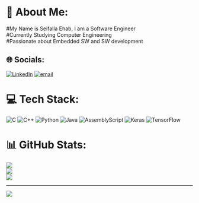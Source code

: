 # 💫 About Me:
#My Name is Seifalla Ehab, I am a Software Engineer<br>#Currently Studying Computer Engineering<br>#Passionate about Embedded SW and SW development


## 🌐 Socials:
[![LinkedIn](https://img.shields.io/badge/LinkedIn-%230077B5.svg?logo=linkedin&logoColor=white)](https://linkedin.com/in/https://www.linkedin.com/in/seif-ehab-51a549268/) [![email](https://img.shields.io/badge/Email-D14836?logo=gmail&logoColor=white)](mailto:semaziz2003@gmail.com) 

# 💻 Tech Stack:
![C](https://img.shields.io/badge/c-%2300599C.svg?style=for-the-badge&logo=c&logoColor=white) ![C++](https://img.shields.io/badge/c++-%2300599C.svg?style=for-the-badge&logo=c%2B%2B&logoColor=white) ![Python](https://img.shields.io/badge/python-3670A0?style=for-the-badge&logo=python&logoColor=ffdd54) ![Java](https://img.shields.io/badge/java-%23ED8B00.svg?style=for-the-badge&logo=openjdk&logoColor=white) ![AssemblyScript](https://img.shields.io/badge/assembly%20script-%23000000.svg?style=for-the-badge&logo=assemblyscript&logoColor=white) ![Keras](https://img.shields.io/badge/Keras-%23D00000.svg?style=for-the-badge&logo=Keras&logoColor=white) ![TensorFlow](https://img.shields.io/badge/TensorFlow-%23FF6F00.svg?style=for-the-badge&logo=TensorFlow&logoColor=white)
# 📊 GitHub Stats:
![](https://github-readme-stats.vercel.app/api?username=seifehab11-8&theme=dark&hide_border=false&include_all_commits=false&count_private=false)<br/>
![](https://github-readme-streak-stats.herokuapp.com/?user=seifehab11-8&theme=dark&hide_border=false)<br/>
![](https://github-readme-stats.vercel.app/api/top-langs/?username=seifehab11-8&theme=dark&hide_border=false&include_all_commits=false&count_private=false&layout=compact)

---
[![](https://visitcount.itsvg.in/api?id=seifehab11-8&icon=0&color=0)](https://visitcount.itsvg.in)

<!-- Proudly created with GPRM ( https://gprm.itsvg.in ) -->
